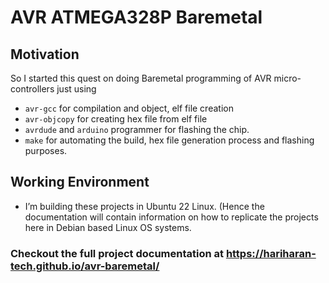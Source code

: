 # AVR ATMEGA328P Baremetal
## Motivation

So I started this quest on doing Baremetal programming of AVR micro-controllers just using

- `avr-gcc` for compilation and object, elf file creation
- `avr-objcopy` for creating hex file from elf file
- `avrdude` and `arduino` programmer for flashing the chip.
- `make` for automating the build, hex file generation process and flashing purposes.

## Working Environment

- I’m building these projects in Ubuntu 22 Linux. (Hence the documentation will contain information on how to replicate the projects here in Debian based Linux OS systems.

### Checkout the full project documentation at https://hariharan-tech.github.io/avr-baremetal/
